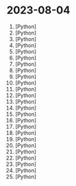 # 2023-08-04

1. [](https://github.comundefined "Audiocraft is a library for audio processing and generation with deep learning. It features the state-of-the-art EnCodec audio compressor / tokenizer, along with MusicGen, a simple and controllable music generation LM with textual and melodic conditioning.") [Python]
2. [](https://github.comundefined "All Algorithms implemented in Python") [Python]
3. [](https://github.comundefined "An open platform for training, serving, and evaluating large language model for tool learning.") [Python]
4. [](https://github.comundefined "Linux, Jenkins, AWS, SRE, Prometheus, Docker, Python, Ansible, Git, Kubernetes, Terraform, OpenStack, SQL, NoSQL, Azure, GCP, DNS, Elastic, Network, Virtualization. DevOps Interview Questions") [Python]
5. [](https://github.comundefined "Gorilla: An API store for LLMs") [Python]
6. [](https://github.comundefined "Open-source tools for prompt testing and experimentation, with support for both LLMs (e.g. OpenAI, LLaMA) and vector databases (e.g. Chroma, Weaviate).") [Python]
7. [](https://github.comundefined "An Open-source Toolkit for LLM Development") [Python]
8. [](https://github.comundefined "AWS zero to hero repo for devops engineers to learn AWS in 30 Days. This repo includes projects, presentations, interview questions and real time examples.") [Python]
9. [](https://github.comundefined "中文 LLaMA-2 & Alpaca-2 大模型二期项目 (Chinese LLaMA-2 & Alpaca-2 LLMs)") [Python]
10. [](https://github.comundefined "A collaboration friendly studio for NeRFs") [Python]
11. [](https://github.comundefined "Learn how to design large-scale systems. Prep for the system design interview. Includes Anki flashcards.") [Python]
12. [](https://github.comundefined "Advanced Python Mastery (course by @dabeaz)") [Python]
13. [](https://github.comundefined "langchain-ChatGLM, local knowledge based ChatGLM with langchain ｜ 基于本地知识库的 ChatGLM 问答") [Python]
14. [](https://github.comundefined "fsociety Hacking Tools Pack – A Penetration Testing Framework") [Python]
15. [](https://github.comundefined "Tracking Anything in High Quality") [Python]
16. [](https://github.comundefined "Llama中文社区，最好的中文Llama大模型，完全开源可商用") [Python]
17. [](https://github.comundefined "A Django content management system focused on flexibility and user experience") [Python]
18. [](https://github.comundefined "🕸 Web apps in pure Python 🐍") [Python]
19. [](https://github.comundefined "🎮 Chinese DOS games collections.") [Python]
20. [](https://github.comundefined "Investment Research for Everyone, Everywhere.") [Python]
21. [](https://github.comundefined "Developer-first error tracking and performance monitoring") [Python]
22. [](https://github.comundefined "Ansible is a radically simple IT automation platform that makes your applications and systems easier to deploy and maintain. Automate everything from code deployment to network configuration to cloud management, in a language that approaches plain English, using SSH, with no agents to install on remote systems. https://docs.ansible.com.") [Python]
23. [](https://github.comundefined "Webui Extension for integration refiner in generation process") [Python]
24. [](https://github.comundefined "A more memory-efficient rewrite of the HF transformers implementation of Llama for use with quantized weights.") [Python]
25. [](https://github.comundefined "LLMs for your CLI") [Python]
